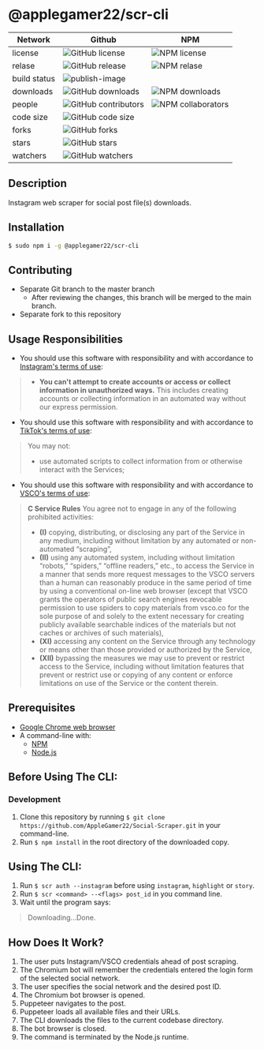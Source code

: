 # @applegamer22/scr-cli
|Network|Github|NPM|
|-|-|-|
|license|![GitHub license](https://img.shields.io/github/license/AppleGamer22/scr-cli?logo=github)|![NPM license](https://img.shields.io/npm/l/@applegamer22/scr-cli?logo=npm)|
|relase|![GitHub release](https://img.shields.io/github/v/release/AppleGamer22/scr-cli?logo=Github)|![NPM relase](https://img.shields.io/npm/v/@applegamer22/scr-cli?label=release&logo=npm)|
|build status|![publish-image](https://github.com/AppleGamer22/scr-cli/workflows/publish-package/badge.svg)||
|downloads|![GitHub downloads](https://img.shields.io/github/downloads/AppleGamer22/scr-cli/total?&logo=github)|![NPM downloads](https://img.shields.io/npm/dt/@applegamer22/scr-cli?&logo=npm)|
|people|![GitHub contributors](https://img.shields.io/github/contributors/AppleGamer22/scr-cli?logo=github)|![NPM collaborators](https://img.shields.io/npm/collaborators/@applegamer22/scr-cli?label=collaborators&logo=npm)|
|code size|![GitHub code size](https://img.shields.io/github/languages/code-size/AppleGamer22/scr-cli?logo=GitHub)|
|forks|![GitHub forks](https://img.shields.io/github/forks/AppleGamer22/scr-cli?logo=github)|
|stars|![GitHub stars](https://img.shields.io/github/stars/AppleGamer22/scr-cli?logo=github)|
|watchers|![GitHub watchers](https://img.shields.io/github/watchers/AppleGamer22/scr-cli?logo=github)|
## Description
Instagram web scraper for social post file(s) downloads.
## Installation
```bash
$ sudo npm i -g @applegamer22/scr-cli
```
## Contributing
* Separate Git branch to the master branch
  * After reviewing the changes, this branch will be merged to the main branch.
* Separate fork to this repository
## Usage Responsibilities
* You should use this software with responsibility and with accordance to [Instagram's terms of use](https://help.instagram.com/581066165581870):
> * **You can't attempt to create accounts or access or collect information in unauthorized ways.**
> This includes creating accounts or collecting information in an automated way without our express permission.
* You should use this software with responsibility and with accordance to [TikTok's terms of use](https://www.tiktok.com/legal/terms-of-use):
> You may not:
> * use automated scripts to collect information from or otherwise interact with the Services;
* You should use this software with responsibility and with accordance to [VSCO's terms of use](https://vsco.co/about/terms_of_use):
> **C Service Rules**
> You agree not to engage in any of the following prohibited activities:
> * **(I)** copying, distributing, or disclosing any part of the Service in any medium, including without limitation by any automated or non-automated “scraping”,
> * **(II)** using any automated system, including without limitation “robots,” “spiders,” “offline readers,” etc., to access the Service in a manner that sends more request messages to the VSCO servers than a human can reasonably produce in the same period of time by using a conventional on-line web browser (except that VSCO grants the operators of public search engines revocable permission to use spiders to copy materials from vsco.co for the sole purpose of and solely to the extent necessary for creating publicly available searchable indices of the materials but not caches or archives of such materials),
> * **(XI)** accessing any content on the Service through any technology or means other than those provided or authorized by the Service,
> * **(XII)** bypassing the measures we may use to prevent or restrict access to the Service, including without limitation features that prevent or restrict use or copying of any content or enforce limitations on use of the Service or the content therein.
## Prerequisites
* [Google Chrome web browser](https://www.google.com/chrome/)
* A command-line with:
  * [NPM](https://npmjs.com)
  * [Node.js](https://nodejs.org/)
## Before Using The CLI:
### Development
1. Clone this repository by running `$ git clone https://github.com/AppleGamer22/Social-Scraper.git` in your command-line.
2. Run `$ npm install` in the root directory of the downloaded copy.
## Using The CLI:
1. Run `$ scr auth --instagram` before using `instagram`, `highlight` or `story`.
2. Run `$ scr <command> --<flags> post_id` in you command line.
3. Wait until the program says:
> Downloading...Done.
## How Does It Work?
1. The user puts Instagram/VSCO credentials ahead of post scraping.
2. The Chromium bot will remember the credentials entered the login form of the selected social network.
3. The user specifies the social network and the desired post ID.
4. The Chromium bot browser is opened.
5. Puppeteer navigates to the post.
6. Puppeteer loads all available files and their URLs.
7. The CLI downloads the files to the current codebase directory.
8. The bot browser is closed.
9. The command is terminated by the Node.js runtime.
